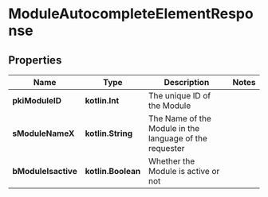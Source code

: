 
# ModuleAutocompleteElementResponse

## Properties
| Name | Type | Description | Notes |
| ------------ | ------------- | ------------- | ------------- |
| **pkiModuleID** | **kotlin.Int** | The unique ID of the Module |  |
| **sModuleNameX** | **kotlin.String** | The Name of the Module in the language of the requester |  |
| **bModuleIsactive** | **kotlin.Boolean** | Whether the Module is active or not |  |



